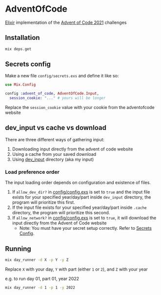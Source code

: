 # AdventOfCode

[Elixir](https://elixir-lang.org/) implementation of the [Advent of Code 2021](https://adventofcode.com/2021) challenges

## Installation

```bash
mix deps.get
```

## Secrets config

Make a new file `config/secrets.exs` and define it like so:

```elixir
use Mix.Config

config :advent_of_code, AdventOfCode.Input,
  session_cookie: "..." # yours will be longer
```

Replace the `session_cookie` value with your cookie from the adventofcode website

## dev_input vs cache vs download

There are three different ways of gathering input:

1. Downloading input directly from the advent of code website
2. Using a cache from your saved download
3. Using [dev_input](dev_input) directory (aka my input)

### Load preference order

The input loading order depends on configuration and existence of files.

1. If `allow_dev_dir?` in [config/config.exs](config/config.exs) is set to `true` and the input file exists for your specified year/day/part inside `dev_input` directory, the program will prioritize this first.
2. If the input file exists for your specified year/day/part inside `.cache` directory, the program will prioritize this second.
3. If `allow_network?` in [config/config.exs](config/config.exs) is set to `true`, it will download the input directly from the Advent of Code website
   - Note: You must have your secret setup correctly. Refer to [Secrets Config](#secrets-config).

## Running

```bash
mix day_runner -d X -p Y -y Z
```

Replace `X` with your day, `Y` with part (either `1` or `2`), and `Z` with your year

e.g. to run day 01, part 01, year 2022

```bash
mix day_runner -d 1 -p 1 -y 2022
```
